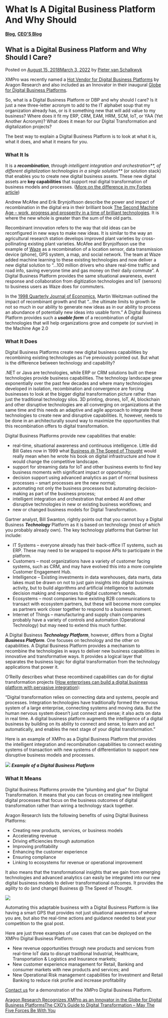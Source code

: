 # What Is A Digital Business Platform And Why Should

[**Blog**](https://xmpro.com/category/blog/)**,** [**CEO'S Blog**](https://xmpro.com/category/blog/pieter-blog/)

## What is a Digital Business Platform and Why Should I Care?

Posted on [August 15, 2018March 3, 2022](https://xmpro.com/what-is-a-digital-business-platform-and-why-should-i-care/) by [Pieter van Schalkwyk](https://xmpro.com/author/pietervs/)

XMPro was recently named a [Hot Vendor for Digital Business Platforms](https://xmpro.com/xmpro-named-a-2018-hot-vendor-in-digital-business-platforms-by-aragon-research/) by Aragon Research and also included as an Innovator in their inaugural [Globe for Digital Business Platforms](https://aragonresearch.com/the-aragon-research-globe-for-digital-business-platforms-2018/).

So, what is a Digital Business Platform or DBP and why should I care? Is it just a new three-letter acronym to add to the IT alphabet soup that my organization already has, or is it something new that will add value to my business? Where does it fit my ERP, CRM, EAM, HRM, SCM, IoT, or YAA (Yet Another Acronym)? What does it mean for our Digital Transformation and digitalization projects?

The best way to explain a Digital Business Platform is to look at what it is, what it does, and what it means for you.

### What It Is

It is a _**recombination**, through intelligent integration and orchestration**, of different digitalization technologies in a single solution**_ (or solution stack) that enables you to create new digital business assets.  These new digital assets are **key capabilities** that support real digital transformation of business models and processes. ([More on the difference in my Forbes article](https://www.forbes.com/sites/forbestechcouncil/2018/07/31/can-you-automate-digital-transformation/))

Andrew McAfee and Erik Brynjolfsson describe the power and impact of recombination in the digital era in their brilliant book [The Second Machine Age – work, progress and prosperity in a time of brilliant technologies](https://www.amazon.com/Second-Machine-Age-Prosperity-Technologies/dp/0393350649). It is where the new whole is greater than the sum of the old parts.

Recombinant innovation refers to the way that old ideas can be reconfigured in new ways to make new ideas. It is similar to the way an agricultural research station develops improved plant varieties by cross-pollinating existing plant varieties. McAfee and Brynjolfsson use the example of [Waze](https://www.waze.com/) as a recombination of a location sensor, data transmission device (phone), GPS system, a map, and social network. The team at Waze added machine learning to these existing technologies and now deliver a new digital solution to “…100 million drivers who share real-time traffic and road info, saving everyone time and gas money on their daily commute”. A Digital Business Platform provides the same situational awareness, event response and collaboration from digitization technologies and IoT (sensors) to business users as Waze does for commuters.

In the [1998 Quarterly Journal of Economics](https://scholar.harvard.edu/weitzman/publications/recombinant-growth), Martin Weitzman outlined the impact of recombinant growth and that “…the ultimate limits to growth lie not so much in our ability to generate new ideas as in our ability to process an abundance of potentially new ideas into usable form.” A Digital Business Platform provides such a _**usable form**_ of a recombination of digital technologies that will help organizations grow and compete (or survive) in the Machine Age 2.0

### What It Does

Digital Business Platforms create new digital business capabilities by recombining existing technologies as I’ve previously pointed out. But what is the difference between technology and capability?

.NET or Java are technologies, while ERP or CRM solutions built on these technologies provide business capabilities. The technology landscape grew exponentially over the past few decades and where many technologies developed in isolation, recombination and convergence are forcing businesses to look at the bigger digital transformation picture rather than just the traditional technology silos. 3D printing, drones, IoT, AI, blockchain and other disruptive technologies are all converging on organizations at the same time and this needs an adaptive and agile approach to integrate these technologies to create new and disruptive capabilities. It, however, needs to be done in an architecturally sound way to maximize the opportunities that this recombination offers to digital transformation.

Digital Business Platforms provide new capabilities that enable:

* real-time, situational awareness and continuous intelligence. Little did Bill Gates now in 1999 what [Business @ The Speed of Thought](https://en.wikipedia.org/wiki/Business\_@\_the\_Speed\_of\_Thought) would really mean when he wrote his book on digital infrastructure and how it would change the competitive landscape.
* support for streaming data for IoT and other business events to find key business moments with significant impact or opportunity;
* decision support using advanced analytics as part of normal business processes – smart processes are the new normal;
* automating not only the business processes but automating decision-making as part of the business process;
* intelligent integration and orchestration that embed AI and other disruptive technologies in new or existing business workflows; and
* new or changed business models for Digital Transformation.

Gartner analyst, Bill Swanton, rightly points out that you cannot buy a Digital Business _**Technology**_ Platform as it is based on technology (most of which you probably already own). The key technology platforms that Gartner list include:

* IT Systems – everyone already has their back-office IT systems, such as ERP. These may need to be wrapped to expose APIs to participate in the platform.
* Customers – most organizations have a variety of customer facing systems, such as CRM, and may have evolved this into a more complete Customer Engagement Hub.
* Intelligence – Existing investments in data warehouses, data marts, data lakes must be drawn on not to just gain insights into digital business activity, but to build algorithms and artificial intelligence to automate decision making and responses to digital customer’s needs.
* Ecosystems – most companies have existing B2B communications to transact with ecosystem partners, but these will become more complex as partners work closer together to respond to a business moment.
* Internet of Things – manufacturing and supply chain companies probably have a variety of controls and automation (Operational Technology) but may need to extend this much further.

A Digital Business _**Technology Platform**_, however, differs from a Digital _**Business Platform**_. One focuses on technology and the other on capabilities. A Digital Business Platform provides a mechanism to recombine the technologies in ways to deliver new business capabilities in innovative and transformative ways. It provides a logical layer that separates the business logic for digital transformation from the technology applications that power it.

O’Reilly describes what these recombined capabilities can do for digital transformation projects ([How enterprises can build a digital business platform with pervasive integration](https://www.oreilly.com/ideas/how-enterprises-can-build-a-digital-business-platform-with-pervasive-integration)):

“Digital transformation relies on connecting data and systems, people and processes. Integration technologies have traditionally formed the nervous system of a large enterprise, connecting systems and moving data. But the human nervous system doesn’t just connect and sense; it also acts on data in real time. A digital business platform augments the intelligence of a digital business by building on its ability to connect and sense, to learn and act automatically, and enables the next stage of your digital transformation.”

Here is an example of XMPro as a Digital Business Platform that provides the intelligent integration and recombination capabilities to connect existing systems of transaction with new systems of differentiation to support new disruptive business models and processes.

![](https://xmpro.com/wp-content/uploads/2018/08/Screen-Shot-2018-08-15-at-13.23.40.png) _**Example of a Digital Business Platform**_

###

### What It Means

Digital Business Platforms provide the “plumbing and glue” for Digital Transformation. It means that you can focus on creating new intelligent digital processes that focus on the business outcomes of digital transformation rather than wiring a technology stack together.

Aragon Research lists the following benefits of using Digital Business Platforms:

* Creating new products, services, or business models
* Accelerating revenue
* Driving efficiencies through automation
* Improving profitability
* Enhancing the customer experience
* Ensuring compliance
* Linking to ecosystems for revenue or operational improvement

It also means that the transformational insights that we gain from emerging technologies and advanced analytics can easily be integrated into our new digital business models to deliver transformational outcomes. It provides the agility to do (and change) Business @ The Speed of Thought.

![](https://xmpro.com/wp-content/uploads/2018/08/XMPro-Digital-Business-Platform-2.png)

Automating this adaptable business with a Digital Business Platform is like having a smart GPS that provides not just situational awareness of where you are, but also the real-time actions and guidance needed to beat your competition to the goal post.

Here are just three examples of use cases that can be deployed on the XMPro Digital Business Platform:

* New revenue opportunities through new products and services from real-time IoT data to disrupt traditional Industrial, Healthcare, Transportation & Logistics and Insurance markets;
* New customer experience management for Retail, Banking and consumer markets with new products and services; and
* New Operational Risk management capabilities for Investment and Retail Banking to reduce risk profile and increase profitability

[Contact us](https://xmpro.com/contact-us/) for a demonstration of the XMPro Digital Business Platform.

[Aragon Research Recognizes XMPro as an Innovator in the Globe for Digital Business Platforms](https://xmpro.com/aragon-research-recognizes-xmpro-as-an-innovator-in-the-globe-for-digital-business-platforms/)[The CXO’s Guide to Digital Transformation – May The Five Forces Be With You](https://xmpro.com/the-cxos-guide-to-digital-transformation-may-the-five-forces-be-with-you/)
